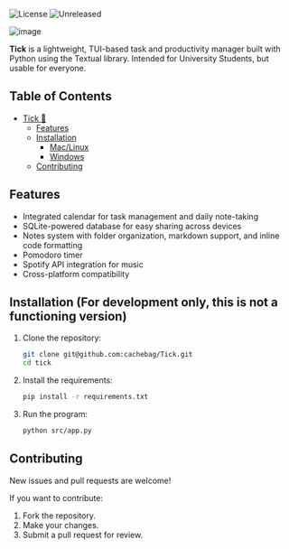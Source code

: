 ![License](https://img.shields.io/badge/license-MIT-blue)
![Unreleased](https://img.shields.io/badge/unreleased-in%20development-orange)


![image](https://github.com/user-attachments/assets/f092a9ba-5b99-4763-8259-6af2b54f3cd4)


**Tick** is a lightweight, TUI-based task and productivity manager built with Python using the Textual library. Intended for University Students, but usable for everyone. 

## Table of Contents

- [Tick 📼](#tick-)
  - [Features](#features)
  - [Installation](#installation)
    - [Mac/Linux](#maclinux)
    - [Windows](#windows)
  - [Contributing](#contributing)
 
    
## Features

- Integrated calendar for task management and daily note-taking
- SQLite-powered database for easy sharing across devices
- Notes system with folder organization, markdown support, and inline code formatting 
- Pomodoro timer 
- Spotify API integration for music 
- Cross-platform compatibility

## Installation (For development only, this is not a functioning version)

1. Clone the repository:
   ```bash
   git clone git@github.com:cachebag/Tick.git
   cd tick
   ```

2. Install the requirements:
   ```bash
   pip install -r requirements.txt
   ```

3. Run the program:
   ```bash
   python src/app.py
   ```

## Contributing

New issues and pull requests are welcome! 

If you want to contribute:
1. Fork the repository.
2. Make your changes.
3. Submit a pull request for review.

